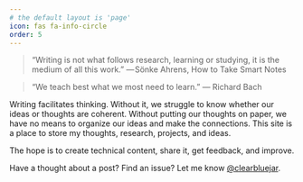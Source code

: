 ```yaml
---
# the default layout is 'page'
icon: fas fa-info-circle
order: 5
---
```


>“Writing is not what follows research, learning or studying, it is the medium of all this work.”
— Sönke Ahrens, How to Take Smart Notes

> “We teach best what we most need to learn.” ― Richard Bach

Writing facilitates thinking. Without it, we struggle to know whether our ideas or thoughts are coherent. Without putting our thoughts on paper, we have no means to organize our ideas and make the connections. This site is a place to store my thoughts, research, projects, and ideas.

The hope is to create technical content, share it, get feedback, and improve.

Have a thought about a post? Find an issue? Let me know [@clearbluejar](https://twitter.com/clearbluejar).